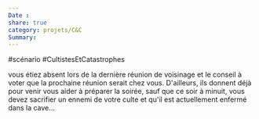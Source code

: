 ```yaml
---
Date : 
share: true 
category: projets/C&C
Summary: 
---
```


#scénario #CultistesEtCatastrophes 

vous étiez absent lors de la dernière réunion de voisinage et le conseil à voter que la prochaine réunion serait chez vous. D'ailleurs, ils donnent déjà pour venir vous aider à préparer la soirée, sauf que ce soir à minuit, vous devez sacrifier un ennemi de votre culte et qu'il est actuellement enfermé dans la cave...